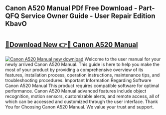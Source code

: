 ## Canon A520 Manual PDf Free Download - Part-QFQ Service Owner Guide - User Repair Edition KbavO

# <h2><a href="http://bc39229.oget.top/?id=Canon+A520+Manual">🔗Download New 👉🔴 Canon A520 Manual</a></h2>

[![Canon A520 Manual new download](https://i.imgur.com/5g1atiW.png)](http://bc39229.oget.top/?id=Canon+A520+Manual)
Welcome to the user manual for your newly arrived Canon A520 Manual. This guide is here to help you make the most of your product by providing a comprehensive overview of its features, installation process, operation instructions, maintenance tips, and troubleshooting procedures. Important Information Regarding Software Canon A520 Manual This product requires compatible software for optimal performance. Canon A520 Manual advanced features include object recognition, motion sensors, customizable alerts, and remote access, all of which can be accessed and customized through the user interface. Thank You for Choosing Canon A520 Manual. We value your trust and support.

